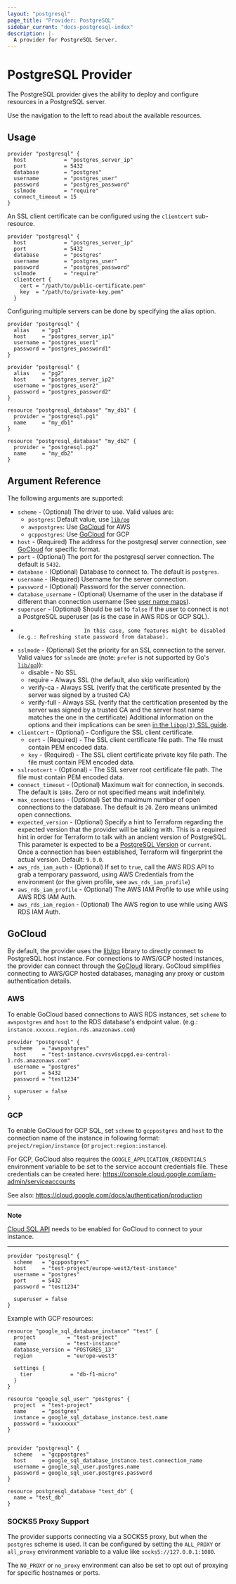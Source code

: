 ```yaml
---
layout: "postgresql"
page_title: "Provider: PostgreSQL"
sidebar_current: "docs-postgresql-index"
description: |-
  A provider for PostgreSQL Server.
---
```


# PostgreSQL Provider

The PostgreSQL provider gives the ability to deploy and configure resources in a PostgreSQL server.

Use the navigation to the left to read about the available resources.

## Usage

```hcl
provider "postgresql" {
  host            = "postgres_server_ip"
  port            = 5432
  database        = "postgres"
  username        = "postgres_user"
  password        = "postgres_password"
  sslmode         = "require"
  connect_timeout = 15
}
```

An SSL client certificate can be configured using the `clientcert` sub-resource.

``` hcl
provider "postgresql" {
  host            = "postgres_server_ip"
  port            = 5432
  database        = "postgres"
  username        = "postgres_user"
  password        = "postgres_password"
  sslmode         = "require"
  clientcert {
    cert = "/path/to/public-certificate.pem"
    key  = "/path/to/private-key.pem"
  }
```

Configuring multiple servers can be done by specifying the alias option.

```hcl
provider "postgresql" {
  alias    = "pg1"
  host     = "postgres_server_ip1"
  username = "postgres_user1"
  password = "postgres_password1"
}

provider "postgresql" {
  alias    = "pg2"
  host     = "postgres_server_ip2"
  username = "postgres_user2"
  password = "postgres_password2"
}

resource "postgresql_database" "my_db1" {
  provider = "postgresql.pg1"
  name     = "my_db1"
}

resource "postgresql_database" "my_db2" {
  provider = "postgresql.pg2"
  name     = "my_db2"
}
```

## Argument Reference

The following arguments are supported:

* `scheme` - (Optional) The driver to use. Valid values are:
  * `postgres`: Default value, use [`lib/pq`][libpq]
  * `awspostgres`: Use [GoCloud](#gocloud) for AWS
  * `gcppostgres`: Use [GoCloud](#gocloud) for GCP
* `host` - (Required) The address for the postgresql server connection, see [GoCloud](#gocloud) for specific format.
* `port` - (Optional) The port for the postgresql server connection. The default is `5432`.
* `database` - (Optional) Database to connect to. The default is `postgres`.
* `username` - (Required) Username for the server connection.
* `password` - (Optional) Password for the server connection.
* `database_username` - (Optional) Username of the user in the database if different than connection username (See [user name maps](https://www.postgresql.org/docs/current/auth-username-maps.html)).
* `superuser` - (Optional) Should be set to `false` if the user to connect is not a PostgreSQL superuser (as is the case in AWS RDS or GCP SQL).
*                          In this case, some features might be disabled (e.g.: Refreshing state password from database).
* `sslmode` - (Optional) Set the priority for an SSL connection to the server.
  Valid values for `sslmode` are (note: `prefer` is not supported by Go's
  [`lib/pq`][libpq])):
    * disable - No SSL
    * require - Always SSL (the default, also skip verification)
    * verify-ca - Always SSL (verify that the certificate presented by the server was signed by a trusted CA)
    * verify-full - Always SSL (verify that the certification presented by the server was signed by a trusted CA and the server host name matches the one in the certificate)
  Additional information on the options and their implications can be seen
  [in the `libpq(3)` SSL guide](http://www.postgresql.org/docs/current/static/libpq-ssl.html#LIBPQ-SSL-PROTECTION).
* `clientcert` - (Optional) - Configure the SSL client certificate.
  * `cert` - (Required) - The SSL client certificate file path. The file must contain PEM encoded data.
  * `key` - (Required) - The SSL client certificate private key file path. The file must contain PEM encoded data.
* `sslrootcert` - (Optional) - The SSL server root certificate file path. The file must contain PEM encoded data.
* `connect_timeout` - (Optional) Maximum wait for connection, in seconds. The
  default is `180s`.  Zero or not specified means wait indefinitely.
* `max_connections` - (Optional) Set the maximum number of open connections to
  the database. The default is `20`.  Zero means unlimited open connections.
* `expected_version` - (Optional) Specify a hint to Terraform regarding the
  expected version that the provider will be talking with.  This is a required
  hint in order for Terraform to talk with an ancient version of PostgreSQL.
  This parameter is expected to be a [PostgreSQL
  Version](https://www.postgresql.org/support/versioning/) or `current`.  Once a
  connection has been established, Terraform will fingerprint the actual
  version.  Default: `9.0.0`.
* `aws_rds_iam_auth` - (Optional) If set to `true`, call the AWS RDS API to grab a temporary password, using AWS Credentials
  from the environment (or the given profile, see `aws_rds_iam_profile`)
* `aws_rds_iam_profile` - (Optional) The AWS IAM Profile to use while using AWS RDS IAM Auth.
* `aws_rds_iam_region` - (Optional) The AWS region to use while using AWS RDS IAM Auth.

## GoCloud

By default, the provider uses the [lib/pq][libpq] library to directly connect to PostgreSQL host instance. For connections to AWS/GCP hosted instances, the provider can connect through the [GoCloud](https://gocloud.dev/howto/sql/) library. GoCloud simplifies connecting to AWS/GCP hosted databases, managing any proxy or custom authentication details.

### AWS

To enable GoCloud based connections to AWS RDS instances, set `scheme` to `awspostgres` and `host` to the RDS database's endpoint value.
(e.g.: `instance.xxxxxx.region.rds.amazonaws.com`)

```hcl
provider "postgresql" {
  scheme   = "awspostgres"
  host     = "test-instance.cvvrsv6scpgd.eu-central-1.rds.amazonaws.com"
  username = "postgres"
  port     = 5432
  password = "test1234"

  superuser = false
}
```

### GCP

To enable GoCloud for GCP SQL, set `scheme` to `gcppostgres` and `host` to the connection name of the instance in following format: `project/region/instance` (or `project:region:instance`).

For GCP, GoCloud also requires the `GOOGLE_APPLICATION_CREDENTIALS` environment variable to be set to the service account credentials file.
These credentials can be created here: https://console.cloud.google.com/iam-admin/serviceaccounts

See also: https://cloud.google.com/docs/authentication/production

---
**Note**

[Cloud SQL API](https://console.developers.google.com/apis/api/sqladmin.googleapis.com/overview) needs to be enabled for GoCloud to connect to your instance.

---

```hcl
provider "postgresql" {
  scheme   = "gcppostgres"
  host     = "test-project/europe-west3/test-instance"
  username = "postgres"
  port     = 5432
  password = "test1234"

  superuser = false
}
```

Example with GCP resources:

```hcl
resource "google_sql_database_instance" "test" {
  project          = "test-project"
  name             = "test-instance"
  database_version = "POSTGRES_13"
  region           = "europe-west3"

  settings {
    tier            = "db-f1-micro"
  }
}

resource "google_sql_user" "postgres" {
  project  = "test-project"
  name     = "postgres"
  instance = google_sql_database_instance.test.name
  password = "xxxxxxxx"
}


provider "postgresql" {
  scheme   = "gcppostgres"
  host     = google_sql_database_instance.test.connection_name
  username = google_sql_user.postgres.name
  password = google_sql_user.postgres.password
}

resource postgresql_database "test_db" {
  name = "test_db"
}
```

### SOCKS5 Proxy Support

The provider supports connecting via a SOCKS5 proxy, but when the `postgres` scheme is used. It can be configured by setting the `ALL_PROXY` or `all_proxy` environment variable to a value like `socks5://127.0.0.1:1080`.

The `NO_PROXY` or `no_proxy` environment can also be set to opt out of proxying for specific hostnames or ports.

[libpq]: https://pkg.go.dev/github.com/lib/pq
